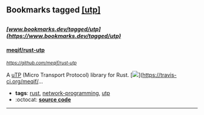 ## Bookmarks tagged [[utp]](https://www.bookmarks.dev/search?q=[utp])

_<sup><sup>[www.bookmarks.dev/tagged/utp](https://www.bookmarks.dev/tagged/utp)</sup></sup>_
---
#### [meqif/rust-utp](https://github.com/meqif/rust-utp)
_<sup>https://github.com/meqif/rust-utp</sup>_

A [uTP](http://www.bittorrent.org/beps/bep_0029.html) (Micro Transport Protocol) library for Rust. [<img src="https://api.travis-ci.org/meqif/rust-utp.svg?branch=master">](https://travis-ci.org/meqif/...
* **tags**: [rust](../tagged/rust.md), [network-programming](../tagged/network-programming.md), [utp](../tagged/utp.md)
* :octocat: **[source code](https://github.com/meqif/rust-utp)**
---
